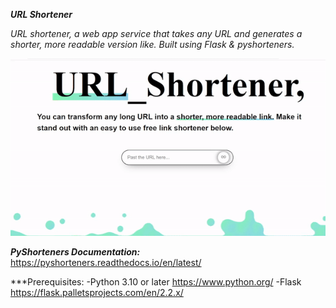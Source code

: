 
**_URL Shortener_**

*URL shortener, a web app service that takes any URL and generates a shorter, more readable version like. Built using Flask & pyshorteners.*

![main/url-shorter.gif](https://raw.githubusercontent.com/b3nhassoun/url-shorter/main/url-shorter.gif)

***PyShorteners Documentation:*** https://pyshorteners.readthedocs.io/en/latest/

***Prerequisites:
-Python 3.10 or later https://www.python.org/
-Flask https://flask.palletsprojects.com/en/2.2.x/


